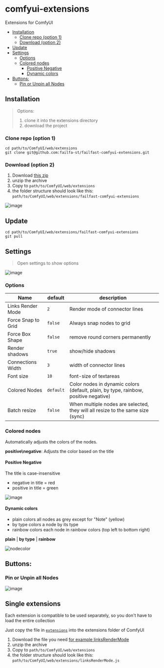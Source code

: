 # comfyui-extensions

Extensions for ComfyUI

<!-- toc -->

- [Installation](#installation)
  * [Clone repo (option 1)](#clone-repo-option-1)
  * [Download (option 2)](#download-option-2)
- [Update](#update)
- [Settings](#settings)
  * [Options](#options)
  * [Colored nodes](#colored-nodes)
    + [Positive Negative](#positive-negative)
    + [Dynamic colors](#dynamic-colors)
- [Buttons:](#buttons)
  * [Pin or Unpin all Nodes](#pin-or-unpin-all-nodes)

<!-- tocstop -->

## Installation

> Options:  
> 1. clone it into the extensions directory  
> 2. download the project  

### Clone repo (option 1)

```shell
cd path/to/ComfyUI/web/extensions
git clone git@github.com:failfa-st/failfast-comfyui-extensions.git
```

### Download (option 2)

1. Download [this zip](https://github.com/failfa-st/failfast-comfyui-extensions/archive/refs/heads/main.zip)
2. unzip the archive
3. Copy to `path/to/ComfyUI/web/extensions`
4. the folder structure should look like this: `path/to/ComfyUI/web/extensions/failfast-comfyui-extensions`

![image](https://github.com/failfa-st/failfast-comfyui-extensions/assets/1148334/6d08fd63-5309-44f8-934a-e120a48c0798)

## Update

```shell
cd path/to/ComfyUI/web/extensions/failfast-comfyui-extensions
git pull
```


## Settings

> Open settings to show options

![image](https://github.com/failfa-st/failfast-comfyui-extensions/assets/1148334/429a51ca-3b4e-49f2-ad59-85e4b1cda403)

### Options

| Name               | default   | description                                                                          |
|--------------------|-----------|--------------------------------------------------------------------------------------|
| Links Render Mode  | `2`       | Render mode of connector lines                                                       |
| Force Snap to Grid | `false`   | Always snap nodes to grid                                                            |
| Force Box Shape    | `false`   | remove round corners permanently                                                     |
| Render shadows     | `true`    | show/hide shadows                                                                    |
| Connections Width  | `3`       | width of connector lines                                                             |
| Font size          | `10`      | font-size of textareas                                                               |
| Colored Nodes      | `default` | Color nodes in dynamic colors  (default, plain, by type, rainbow, positive negative) |
| Batch resize       | `false`   | When multiple nodes are selected, they will all resize to the same size (sync)       |

### Colored nodes

Automatically adjusts the colors of the nodes.

**positive\negative**: Adjusts the color based on the title

#### Positive Negative

The title is case-insensitive

- negative in title = red
- positive in title = green

![image](https://github.com/failfa-st/failfast-comfyui-extensions/assets/1148334/a1a366ab-7a7f-4d10-b752-7e313f0c7728)

#### Dynamic colors

- plain colors all nodes as grey except for "Note" (yellow)
- by type colors a node by its type
- rainbow colors each node in rainbow colors (top left to bottom right)

**plain** | **by type** | **rainbow**

![nodecolor](https://github.com/failfa-st/failfast-comfyui-extensions/assets/1148334/8d61883a-184a-4897-a216-01cb1b1e4038)

## Buttons:

### Pin or Unpin all Nodes

![image](https://github.com/failfa-st/comfyui-extensions/assets/1148334/27c4c79c-2caf-40e9-b9f4-129456b460f0)


## Single extensions

Each extension is compatible to be used separately, so you don't have to load the entire collection

Just copy the file in [`extensions`](/extensions) into the extensions folder of ComfyUI

1. Download the file you need [for example linksRenderMode](https://raw.githubusercontent.com/failfa-st/failfast-comfyui-extensions/main/extensions/linksRenderMode.js)
2. unzip the archive
3. Copy to `path/to/ComfyUI/web/extensions`
4. the folder structure should look like this: `path/to/ComfyUI/web/extensions/linksRenderMode.js`
